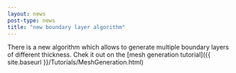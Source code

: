 ```yaml
---
layout: news
post-type: news
title: "new boundary layer algorithm"
---
```

There is a new algorithm which allows to generate multiple boundary layers of different thickness.
Chek it out on the [mesh generation tutorial]({{ site.baseurl }}/Tutorials/MeshGeneration.html)


<!--break-->